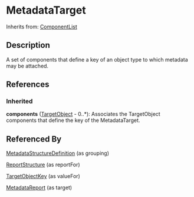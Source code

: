 
# MetadataTarget



Inherits from: [ComponentList](../Base/ComponentList.md)



## Description

A set of components that define a key of an object type to which metadata may be attached.




## References

### Inherited

**components** ([TargetObject](TargetObject.md) - 0..*): Associates the TargetObject components that define the key of the MetadataTarget.



## Referenced By

[MetadataStructureDefinition](MetadataStructureDefinition.md) (as grouping)

[ReportStructure](ReportStructure.md) (as reportFor)

[TargetObjectKey](TargetObjectKey.md) (as valueFor)

[MetadataReport](MetadataReport.md) (as target)


